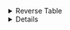 <details>

  <summary>Reverse Table</summary>
  
# Reverse Table

||e0|e1|e2|e3|e01|e02|e03|e12|e31|e23|e021|e013|e032|e123|e0123|
:---:|:---:|:---:|:---:|:---:|:---:|:---:|:---:|:---:|:---:|:---:|:---:|:---:|:---:|:---:|:---:|
|Reverse|-1.0*e0 | -1.0*e1 | -1.0*e2 | -1.0*e3 | -1.0*e01 | -1.0*e02 | -1.0*e03 | -1.0*e12 | 1.0*e13 | -1.0*e23 | -1.0*e012 | 1.0*e013 | -1.0*e023 | 1.0*e123 | 1.0*e0123

</details>

<details>

 
